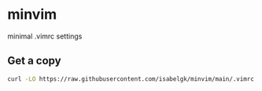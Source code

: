 # minvim

minimal .vimrc settings


## Get a copy

```sh
curl -LO https://raw.githubusercontent.com/isabelgk/minvim/main/.vimrc
```
